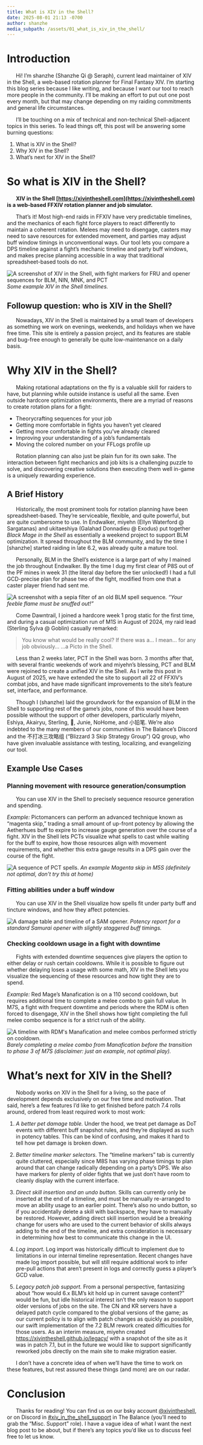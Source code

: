 ```yaml
---
title: What is XIV in the Shell?
date: 2025-08-01 21:13 -0700
author: shanzhe
media_subpath: /assets/01_what_is_xiv_in_the_shell/
---
```


# Introduction

&nbsp;&nbsp;&nbsp;&nbsp;&nbsp;&nbsp;Hi! I’m shanzhe (Shanzhe Qi @ Seraph), current lead maintainer of XIV in the Shell, a web-based rotation planner for Final Fantasy XIV. I’m starting this blog series because I like writing, and because I want our tool to reach more people in the community. I’ll be making an effort to put out one post every month, but that may change depending on my raiding commitments and general life circumstances.

&nbsp;&nbsp;&nbsp;&nbsp;&nbsp;&nbsp;I’ll be touching on a mix of technical and non-technical Shell-adjacent topics in this series. To lead things off, this post will be answering some burning questions:
1. What is XIV in the Shell?
2. Why XIV in the Shell?
3.  What’s next for XIV in the Shell?

# So what is XIV in the Shell?

&nbsp;&nbsp;&nbsp;&nbsp;&nbsp;&nbsp;<b>XIV in the Shell [https://xivintheshell.com](https://xivintheshell.com) is a web-based FFXIV rotation planner and job simulator.</b>

&nbsp;&nbsp;&nbsp;&nbsp;&nbsp;&nbsp;That’s it! Most high-end raids in FFXIV have very predictable timelines, and the mechanics of each fight force players to react differently to maintain a coherent rotation. Melees may need to disengage, casters may need to save resources for extended movement, and parties may adjust buff window timings in unconventional ways. Our tool lets you compare a DPS timeline against a fight’s mechanic timeline and party buff windows, and makes precise planning accessible in a way that traditional spreadsheet-based tools do not.

![A screenshot of XIV in the Shell, with fight markers for FRU and opener sequences for BLM, NIN, MNK, and PCT](en_overview.png)
_Some example XIV in the Shell timelines._

## Followup question: who is XIV in the Shell?

&nbsp;&nbsp;&nbsp;&nbsp;&nbsp;&nbsp;Nowadays, XIV in the Shell is maintained by a small team of developers as something we work on evenings, weekends, and holidays when we have free time. This site is entirely a passion project, and its features are stable and bug-free enough to generally be quite low-maintenance on a daily basis.

# Why XIV in the Shell?
&nbsp;&nbsp;&nbsp;&nbsp;&nbsp;&nbsp;Making rotational adaptations on the fly is a valuable skill for raiders to have, but planning while outside instance is useful all the same. Even outside hardcore optimization environments, there are a myriad of reasons to create rotation plans for a fight:
- Theorycrafting sequences for your job
- Getting more comfortable in fights you haven’t yet cleared
- Getting more comfortable in fights you’ve already cleared
- Improving your understanding of a job’s fundamentals
- Moving the colored number on your FFLogs profile up

&nbsp;&nbsp;&nbsp;&nbsp;&nbsp;&nbsp;Rotation planning can also just be plain fun for its own sake. The interaction between fight mechanics and job kits is a challenging puzzle to solve, and discovering creative solutions then executing them well in-game is a uniquely rewarding experience.

## A Brief History

&nbsp;&nbsp;&nbsp;&nbsp;&nbsp;&nbsp;Historically, the most prominent tools for rotation planning have been spreadsheet-based. They’re serviceable, flexible, and quite powerful, but are quite cumbersome to use. In Endwalker, miyehn (Ellyn Waterford @ Sargatanas) and ukitaeshiya (Galahad Donnadieu @ Exodus) put together _Black Mage in the Shell_ as essentially a weekend project to support BLM optimization. It spread throughout the BLM community, and by the time I [shanzhe] started raiding in late 6.2, was already quite a mature tool.

&nbsp;&nbsp;&nbsp;&nbsp;&nbsp;&nbsp;Personally, BLM in the Shell’s existence is a large part of why I mained the job throughout Endwalker. By the time I dug my first clear of P8S out of the PF mines in week 31 (the literal day before the tier unlocked!) I had a full GCD-precise plan for phase two of the fight, modified from one that a caster player friend had sent me.

![A screenshot with a sepia filter of an old BLM spell sequence.](hc2.png)
_“Your feeble flame must be snuffed out!”_

&nbsp;&nbsp;&nbsp;&nbsp;&nbsp;&nbsp;Come Dawntrail, I joined a hardcore week 1 prog static for the first time, and during a casual optimization run of M1S in August of 2024, my raid lead (Sterling Sylva @ Goblin) casually remarked:

> You know what would be really cool? If there was a… I mean… for any job obviously…
> …a Picto in the Shell.

&nbsp;&nbsp;&nbsp;&nbsp;&nbsp;&nbsp;Less than 2 weeks later, PCT in the Shell was born. 3 months after that, with several frantic weekends of work and miyehn’s blessing, PCT and BLM were rejoined to create a unified XIV in the Shell. As I write this post in August of 2025, we have extended the site to support all 22 of FFXIV’s combat jobs, and have made significant improvements to the site’s feature set, interface, and performance.

&nbsp;&nbsp;&nbsp;&nbsp;&nbsp;&nbsp;Though I (shanzhe) laid the groundwork for the expansion of BLM in the Shell to supporting rest of the game’s jobs, none of this would have been possible without the support of other developers, particularly miyehn, Eshiya, Akairyu, Sterling, 🐢, Junie, NoHome, and 小铅笔. We’re also indebted to the many members of our communities in The Balance’s Discord and the 不打冰三攻略组 (“Blizzard 3 Skip Strategy Group”) QQ group, who have given invaluable assistance with testing, localizing, and evangelizing our tool.

## Example Use Cases

### Planning movement with resource generation/consumption

&nbsp;&nbsp;&nbsp;&nbsp;&nbsp;&nbsp;You can use XIV in the Shell to precisely sequence resource generation and spending.

_Example:_ Pictomancers can perform an advanced technique known as “magenta skip,” trading a small amount of up-front potency by allowing the Aetherhues buff to expire to increase gauge generation over the course of a fight. XIV in the Shell lets PCTs visualize what spells to cast while waiting for the buff to expire, how those resources align with movement requirements, and whether this extra gauge results in a DPS gain over the course of the fight.

![A sequence of PCT spells.](magenta_skip.png)
_An example Magenta skip in M5S (definitely not optimal, don’t try this at home)_

### Fitting abilities under a buff window
&nbsp;&nbsp;&nbsp;&nbsp;&nbsp;&nbsp;You can use XIV in the Shell visualize how spells fit under party buff and tincture windows, and how they affect potencies.

![A damage table and timeline of a SAM opener.](sam_opener.png)
_Potency report for a standard Samurai opener with slightly staggered buff timings._

### Checking cooldown usage in a fight with downtime
&nbsp;&nbsp;&nbsp;&nbsp;&nbsp;&nbsp;Fights with extended downtime sequences give players the option to either delay or rush certain cooldowns. While it is possible to figure out whether delaying loses a usage with some math, XIV in the Shell lets you visualize the sequencing of these resources and how tight they are to spend.

_Example:_ Red Mage’s Manafication is on a 110 second cooldown, but requires additional time to complete a melee combo to gain full value. In M7S, a fight with frequent downtime and periods where the RDM is often forced to disengage, XIV in the Shell shows how tight completing the full melee combo sequence is for a strict rush of the ability.

![A timeline with RDM's Manafication and melee combos performed strictly on cooldown.](m7s_manafic.png)
_Barely completing a melee combo from Manafication before the transition to phase 3 of M7S (disclaimer: just an example, not optimal play)._

# What’s next for XIV in the Shell?

&nbsp;&nbsp;&nbsp;&nbsp;&nbsp;&nbsp;Nobody works on XIV in the Shell for a living, so the pace of development depends exclusively on our free time and motivation. That said, here’s a few features I’d like to get finished before patch 7.4 rolls around, ordered from least required work to most work:

1. _A better pet damage table._ Under the hood, we treat pet damage as DoT events with different buff snapshot rules, and they’re displayed as such in potency tables. This can be kind of confusing, and makes it hard to tell how pet damage is broken down.

2. _Better timeline marker selectors._ The “timeline markers” tab is currently quite cluttered, especially since M8S has varying phase timings to plan around that can change radically depending on a party’s DPS. We also have markers for plenty of older fights that we just don’t have room to cleanly display with the current interface.

3. _Direct skill insertion and an undo button._ Skills can currently only be inserted at the end of a timeline, and must be manually re-arranged to move an ability usage to an earlier point. There’s also no undo button, so if you accidentally delete a skill with backspace, they have to manually be restored. However, adding direct skill insertion would be a breaking change for users who are used to the current behavior of skills always adding to the end of the timeline, and extra consideration is necessary in determining how best to communicate this change in the UI.

4. _Log import._ Log import was historically difficult to implement due to limitations in our internal timeline representation. Recent changes have made log import possible, but will still require additional work to infer pre-pull actions that aren’t present in logs and correctly guess a player’s GCD value.

5. _Legacy patch job support._ From a personal perspective, fantasizing about “how would 6.x BLM’s kit hold up in current savage content?” would be fun, but idle historical interest isn’t the only reason to support older versions of jobs on the site. The CN and KR servers have a delayed patch cycle compared to the global versions of the game; as our current policy is to align with patch changes as quickly as possible, our swift implementation of the 7.2 BLM rework created difficulties for those users. As an interim measure, miyehn created https://xivintheshell.github.io/legacy/ with a snapshot of the site as it was in patch 7.1, but in the future we would like to support significantly reworked jobs directly on the main site to make migration easier.

&nbsp;&nbsp;&nbsp;&nbsp;&nbsp;&nbsp;I don’t have a concrete idea of when we’ll have the time to work on these features, but rest assured these things (and more) are on our radar.

# Conclusion
&nbsp;&nbsp;&nbsp;&nbsp;&nbsp;&nbsp;Thanks for reading! You can find us on our bsky account [@xivintheshell](https://bsky.app/profile/xivintheshell.com), or on Discord in [#xiv_in_the_shell_support](https://discord.com/channels/277897135515762698/1307922201726685236) in The Balance (you’ll need to grab the “Misc. Support” role). I have a vague idea of what I want the next blog post to be about, but if there’s any topics you’d like us to discuss feel free to let us know.
